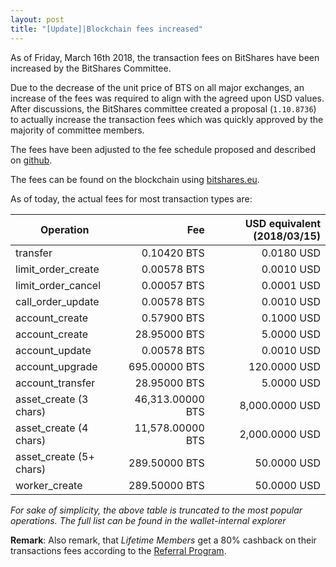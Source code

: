 ```yaml
---
layout: post
title: "[Update]|Blockchain fees increased"
---
```


As of Friday, March 16th 2018, the transaction fees on BitShares have
been increased by the BitShares Committee.

Due to the decrease of the unit price of BTS on all major exchanges, an increase 
of the fees was required to align with the agreed upon USD values.
After discussions, the BitShares committee created a
proposal (`1.10.8736`) to actually increase the transaction
fees which was quickly approved by the majority of committee members.

The fees have been adjusted to the fee schedule proposed and described
on [github](https://raw.githubusercontent.com/BitShares-Committee/Instructions/master/usd-denominated-fees/config.py).

The fees can be found on the blockchain using [bitshares.eu](https://wallet.bitshares.eu/explorer/fees).

As of today, the actual fees for most transaction types are:

| Operation                                 |                      Fee |  USD equivalent (2018/03/15)|
| ----------------------------------------- | ------------------------:| --------------------:|
| transfer                                  |              0.10420 BTS |           0.0180 USD |
| limit_order_create                        |              0.00578 BTS |           0.0010 USD |
| limit_order_cancel                        |              0.00057 BTS |           0.0001 USD |
| call_order_update                         |              0.00578 BTS |           0.0010 USD |
| account_create                            |              0.57900 BTS |           0.1000 USD |
| account_create                            |             28.95000 BTS |           5.0000 USD |
| account_update                            |              0.00578 BTS |           0.0010 USD |
| account_upgrade                           |            695.00000 BTS |         120.0000 USD |
| account_transfer                          |             28.95000 BTS |           5.0000 USD |
| asset_create (3 chars)                    |         46,313.00000 BTS |       8,000.0000 USD |
| asset_create (4 chars)                    |         11,578.00000 BTS |       2,000.0000 USD |
| asset_create (5+ chars)                   |            289.50000 BTS |          50.0000 USD |
| worker_create                             |            289.50000 BTS |          50.0000 USD |

*For sake of simplicity, the above table is truncated to the most
popular operations. The full list can be found in the wallet-internal
explorer*

**Remark**: Also remark, that *Lifetime Members* get a 80% cashback on
their transactions fees according to the [Referral Program](https://bitshares.org/referral-program/).
